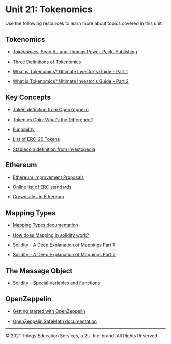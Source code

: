 # Unit 21: Tokenomics
Use the following resources to learn more about topics covered in this unit.  
## Tokenomics

* [*Tokenomics*, Sean Au and Thomas Power, Packt Publishing](https://www.oreilly.com/library/view/tokenomics/9781789136326/)

* [Three Definitions of Tokenomics](https://www.coindesk.com/three-definitions-tokenomics)

* [What is Tokenomics? Ultimate Investor's Guide - Part 1](https://blockgeeks.com/guides/what-is-tokenomics/)

* [What is Tokenomics? Ultimate Investor's Guide - Part 2](https://blockgeeks.com/guides/what-is-tokenomics-part-2/)

## Key Concepts

* [Token definition from OpenZeppelin](https://docs.openzeppelin.com/contracts/2.x/tokens)

* [Token vs Coin: What’s the Difference?](https://www.bitdegree.org/tutorials/token-vs-coin/)

* [Fungibility](https://en.wikipedia.org/wiki/Fungibility)

* [List of ERC-20 Tokens](https://etherscan.io/tokens)

* [Stablecoin definition from Investopedia](https://www.investopedia.com/terms/s/stablecoin.asp)

## Ethereum

* [Ethereum Improvement Proposals](https://eips.ethereum.org/)

* [Online list of ERC standards](https://eips.ethereum.org/erc)

* [Crowdsales in Ethereum](https://docs.openzeppelin.com/contracts/2.x/crowdsales)

## Mapping Types

* [Mapping Types documentation](https://solidity.readthedocs.io/en/v0.6.0/types.html#mapping-types)

* [How does Mapping in solidity work?](https://ethereum.stackexchange.com/questions/9893/how-does-mapping-in-solidity-work)

* [Solidity - A Deep Explanation of Mappings Part 1](https://youtu.be/VyAMoo1Sz4I)

* [Solidity - A Deep Explanation of Mappings Part 2](https://youtu.be/zDhJbwMUKIQ)

## The Message Object

* [Solidity - Special Variables and Functions](https://docs.soliditylang.org/en/v0.5.0/units-and-global-variables.html#block-and-transaction-properties)

## OpenZeppelin

* [Getting started with OpenZeppelin](https://docs.openzeppelin.com/contracts/2.x/)

* [OpenZeppelin SafeMath documentation](https://docs.openzeppelin.com/contracts/2.x/api/math#SafeMath)

---

© 2021 Trilogy Education Services, a 2U, Inc. brand. All Rights Reserved.